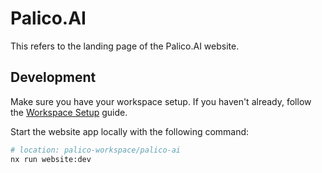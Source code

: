 # Palico.AI

This refers to the landing page of the Palico.AI website.

## Development

Make sure you have your workspace setup. If you haven't already, follow the [Workspace Setup](../../CONTRIBUTING.md#workspace-setup) guide.

Start the website app locally with the following command:

```bash
# location: palico-workspace/palico-ai
nx run website:dev
```